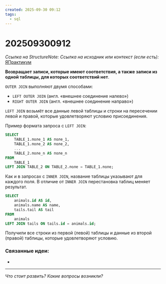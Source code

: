 ```yaml
---
created: 2025-09-30 09:12
tags:
  - sql
---
```

# 202509300912
*Ссылка на StructureNote:*
*Ссылка на исходник или контекст (если есть):* [ЯПрактикум](https://practicum.yandex.ru/learn/backend-nodejs/courses/a4214ab0-2146-4152-b90e-651bf4c7ca5e/sprints/564244/topics/1b53ba64-4733-4307-b1cd-4bdadedf0af9/lessons/23377fa0-80e3-4fc1-a830-70e6d8aad61d/)

**Возвращает записи, которые имеют соответствия, а также записи из одной таблицы, для которых соответствий нет**.

`OUTER JOIN` выполняют двумя способами:

- `LEFT OUTER JOIN` (англ. «внешнее соединение налево»)
- `RIGHT OUTER JOIN` (англ. «внешнее соединение направо»)

`LEFT JOIN` возьмёт все данные левой таблицы и строки на пересечении левой и правой, которые удовлетворяют условию присоединения.

Пример формата запроса с `LEFT JOIN`:
```sql
SELECT 
    TABLE_1.поле_1 AS поле_1,
    TABLE_1.поле_2 AS поле_2,
    ...
    TABLE_2.поле_n AS поле_n
FROM
    TABLE_1
LEFT JOIN TABLE_2 ON TABLE_2.поле = TABLE_1.поле;
```
Как и в запросах с `INNER JOIN`, название таблицы указывают для каждого поля. В отличие от `INNER JOIN` перестановка таблиц меняет результат.

```sql
SELECT
    animals.id AS id,
    animals.name AS name,
    tails.tail AS tail
FROM
    animals
LEFT JOIN tails ON tails.id = animals.id;
```
Получили все строки из первой (левой) таблицы и данные из второй (правой) таблицы, которые удовлетворяют условию.
### Связанные идеи:
* 
---

*Что стоит развить? Какие вопросы возникли?*
